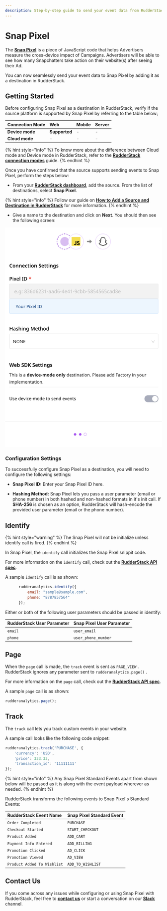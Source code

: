 ```yaml
---
description: Step-by-step guide to send your event data from RudderStack to Snap Pixel.
---
```


# Snap Pixel

The [**Snap Pixel**](https://ads.snapchat.com/) is a piece of JavaScript code that helps Advertisers measure the cross-device impact of Campaigns. Advertisers will be able to see how many Snapchatters take action on their website(s) after seeing their Ad.

You can now seamlessly send your event data to Snap Pixel by adding it as a destination in RudderStack.

## Getting Started

Before configuring Snap Pixel as a destination in RudderStack, verify if the source platform is supported by Snap Pixel by referring to the table below: ̦

| **Connection Mode** | **Web**       | **Mobile** | **Server** |
| :------------------ | :------------ | :--------- | :--------- |
| **Device mode**     | **Supported** | -          | -          |
| **Cloud mode**      | -             | -          | -          |

{% hint style="info" %}
To know more about the difference between Cloud mode and Device mode in RudderStack, refer to the [**RudderStack connection modes**](https://docs.rudderstack.com/get-started/rudderstack-connection-modes) guide.
{% endhint %}

Once you have confirmed that the source supports sending events to Snap Pixel, perform the steps below:

* From your [**RudderStack dashboard**](https://app.rudderstack.com/), add the source. From the list of destinations, select **Snap Pixel**.

{% hint style="info" %}
Follow our guide on [**How to Add a Source and Destination in RudderStack**](https://docs.rudderstack.com/how-to-guides/adding-source-and-destination-rudderstack) for more information.
{% endhint %}

* Give a name to the destination and click on **Next**. You should then see the following screen:

![](../../.gitbook/assets/SnapPixel-1.png)

### Configuration Settings

To successfully configure Snap Pixel as a destination, you will need to configure the following settings:

* **Snap Pixel ID:** Enter your Snap Pixel ID here.

* **Hashing Method:** Snap Pixel lets you pass a user parameter (email or phone number) in both hashed and non-hashed formats in it's init call. If **SHA-256** is chosen as an option, RudderStack will hash-encode the provided user parameter (email or the phone number).

## Identify

{% hint style="warning" %}
The Snap Pixel will not be initialize unless identify call is fired.
{% endhint %}

In Snap Pixel, the `identify` call initializes the Snap Pixel snippit code.

For more information on the `identify` call, check out the [**RudderStack API spec**](https://docs.rudderstack.com/rudderstack-api/rudderstack-spec/identify).

A sample `identify` call is as shown:

```javascript
      rudderanalytics.identify({
          email: "sample@sample.com",
          phone: "8787857564"
      });
```

Either or both of the following user parameters should be passed in identify:

| **RudderStack User Parameter**  | **Snap Pixel User Parameter** |
| :-------------------------- | :---------------------------- |
| `email` | `user_email` |
| `phone` | `user_phone_number` |

## Page

When the `page` call is made, the `track` event is sent as `PAGE_VIEW` . RudderStack ignores any parameter sent to `rudderanalytics.page()` .

For more information on the `page` call, check out the [**RudderStack API spec**](https://docs.rudderstack.com/rudderstack-api/rudderstack-spec/page).

A sample `page` call is as shown:

```javascript
rudderanalytics.page();
```

## Track

The `track` call lets you track custom events in your website.

A sample call looks like the following code snippet:

```javascript
rudderanalytics.track('PURCHASE', {
    'currency': 'USD',
    'price': 333.33,
    'transaction_id': '11111111'
});
```

{% hint style="info" %}
Any Snap Pixel Standard Events apart from shown below will be passed as it is along with the event payload wherever as needed.
{% endhint %}

RudderStack transforms the following events to Snap Pixel's Standard Events:

| **RudderStack Event Name**  | **Snap Pixel Standard Event** |
| :-------------------------- | :---------------------------- |
| `Order Completed` | `PURCHASE` |
| `Checkout Started` | `START_CHECKOUT` |
| `Product Added` | `ADD_CART` |
| `Payment Info Entered` | `ADD_BILLING` |
| `Promotion Clicked` | `AD_CLICK` |
| `Promotion Viewed` | `AD_VIEW` |
| `Product Added To Wishlist` | `ADD_TO_WISHLIST` |

## Contact Us

If you come across any issues while configuring or using Snap Pixel with RudderStack, feel free to [**contact us**](mailto:%20docs@rudderstack.com) or start a conversation on our [**Slack**](https://resources.rudderstack.com/join-rudderstack-slack) channel.
